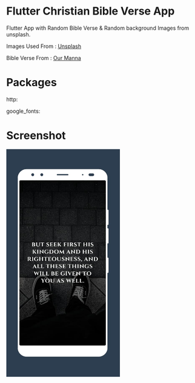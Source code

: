 # Flutter Christian Bible Verse App

Flutter App with Random Bible Verse & Random background Images from unsplash.

Images Used From : <a href="https://unsplash.com">Unsplash</a>
  
Bible Verse From :  <a href="https://ourmanna.com">Our Manna</a>

# Packages
http:

google_fonts:

# Screenshot

<img src="quotesapp.jpeg" width="300" height="600">
